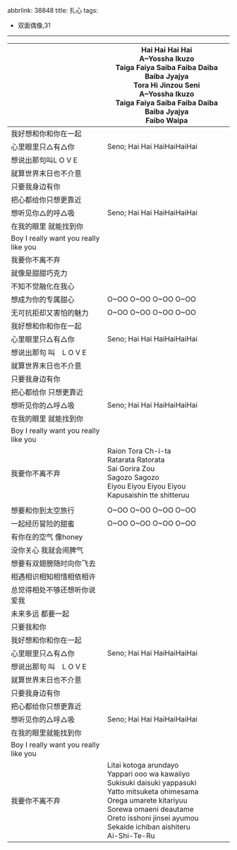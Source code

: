 abbrlink: 38848
title: 扎心
tags:
  - 双面偶像,31
---
|      |Hai Hai Hai Hai<br>A~Yossha Ikuzo<br>Taiga Faiya Saiba Faiba Daiba Baiba Jyajya<br>Tora Hi Jinzou Seni<br>A~Yossha Ikuzo<br>Taiga Faiya Saiba Faiba Daiba Baiba Jyajya<br>Faibo Waipa|
|--|--|
|我好想和你和你在一起|      |
|心里眼里只△有△你|Seno; Hai Hai HaiHaiHaiHai|
|想说出那句叫L O V E|      |
|就算世界末日也不介意|      |
|只要我身边有你|      |
|把心都给你只想更靠近|      |
|想听见你△的呼△吸|Seno; Hai Hai HaiHaiHaiHai|
|在我的眼里 就能找到你|      |
|Boy I really want you really like you|      |
|我要你不离不弃|      |
|就像是甜甜巧克力|      |
|不知不觉融化在我心|      |
|想成为你的专属甜心|O~OO O~OO O~OO O~OO|
|无可抗拒却又害怕的魅力|O~OO O~OO O~OO O~OO|
|我好想和你和你在一起|      |
|心里眼里只△有△你|Seno; Hai Hai HaiHaiHaiHai|
|想说出那句 叫　L O V E|      |
|就算世界末日也不介意|      |
|只要我身边有你|      |
|把心都给你 只想更靠近|      |
|想听见你的△呼△吸|Seno; Hai Hai HaiHaiHaiHai|
|在我的眼里 就能找到你|      |
|Boy I really want you really like you|      |
|我要你不离不弃|Raion Tora Ch-i-ta<br>Ratarata Ratorata<br>Sai Gorira Zou<br>Sagozo Sagozo<br>Eiyou Eiyou Eiyou Eiyou<br>Kapusaishin tte shitteruu|
|      |      |
|想要和你到太空旅行|O~OO O~OO O~OO O~OO|
|一起经历冒险的甜蜜|O~OO O~OO O~OO O~OO|
|有你在的空气 像honey|      |
|没你关心 我就会闹脾气|      |
|想要有双翅膀随时向你飞去|      |
|相遇相识相知相惜相依相许|      |
|总觉得相处不够还想听你说爱我|      |
|未来多远 都要一起|      |
|只要我和你|      |
|我好想和你和你在一起|      |
|心里眼里只△有△你|Seno; Hai Hai HaiHaiHaiHai|
|想说出那句 叫　L O V E|      |
|就算世界末日也不介意|      |
|只要我身边有你|      |
|把心都给你只想更靠近|      |
|想听见你的△呼△吸|Seno; Hai Hai HaiHaiHaiHai|
|在我的眼里就能找到你|      |
|Boy I really want you really like you|      |
|我要你不离不弃|Litai kotoga arundayo<br>Yappari ooo wa kawaiiyo<br>Sukisuki daisuki yappasuki<br>Yatto mitsuketa ohimesama<br>Orega umarete kitariyuu<br>Sorewa omaeni deautame<br>Oreto isshoni jinsei ayumou<br>Sekaide ichiban aishiteru<br>Ai-Shi-Te-Ru|